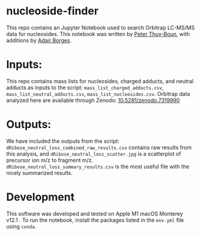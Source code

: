 # nucleoside-finder

This repo contains an Jupyter Notebook used to search Orbitrap LC-MS/MS data for nucleosides. This notebook was written by [Peter Thuy-Boun](https://github.com/petertb), with additions by [Adair Borges](https://github.com/borgesadair1). 

# Inputs: 
This repo contains mass lists for nucleosides, charged adducts, and neutral adducts as inputs to the script: `mass_list_charged_adducts.csv`, `mass_list_neutral_adducts.csv`, `mass_list_nucleosides.csv`. Orbitrap data analyzed here are available through Zenodo: [10.5281/zenodo.7319990](https://zenodo.org/record/7319990#.Y4UDYuxuewk)

# Outputs: 
We have included the outputs from the script: `dRibose_neutral_loss_combined_raw_results.csv` contains raw results from this analysis, and `dRibose_neutral_loss_scatter.jpg` is a scatterplot of precursor ion m/z to fragment m/z. `dRibose_neutral_loss_summary_results.csv` is the most useful file with the nicely summarized results. 

# Development 
This software was developed and tested on Apple M1 macOS Monterey v12.1 . To run the notebook, install the packages listed in the `env.yml` file using `conda`. 
